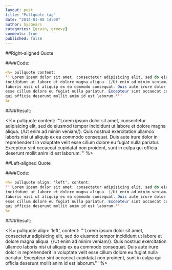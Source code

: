 ```yaml
---
layout: post
title: "Pullquote tag"
date: "2014-01-08 14:00"
author: SysGears
categories: [grain, groovy]
comments: true
published: false
---
```


<!--more-->

##Right-aligned Quote

####Code:

```jsp
<%= pullquote content:
'''Lorem ipsum dolor sit amet, consectetur adipisicing elit, sed do eiusmod tempor
incididunt ut labore et dolore magna aliqua. {/Ut enim ad minim veniam/}. Quis nostrud exercitation ullamco
laboris nisi ut aliquip ex ea commodo consequat. Duis aute irure dolor in reprehenderit in voluptate velit
esse cillum dolore eu fugiat nulla pariatur. Excepteur sint occaecat cupidatat non proident, sunt in culpa
qui officia deserunt mollit anim id est laborum.'''
%>
```

####Result:

<%= pullquote content:
'''Lorem ipsum dolor sit amet, consectetur adipisicing elit, sed do eiusmod tempor
incididunt ut labore et dolore magna aliqua. {/Ut enim ad minim veniam/}. Quis nostrud exercitation ullamco
laboris nisi ut aliquip ex ea commodo consequat. Duis aute irure dolor in reprehenderit in voluptate velit
esse cillum dolore eu fugiat nulla pariatur. Excepteur sint occaecat cupidatat non proident, sunt in culpa
qui officia deserunt mollit anim id est laborum.'''
%>

##Left-aligned Quote

####Code:

```jsp
<%= pullquote align: 'left', content:
'''Lorem ipsum dolor sit amet, consectetur adipisicing elit, sed do eiusmod tempor
incididunt ut labore et dolore magna aliqua. {/Ut enim ad minim veniam/}. Quis nostrud exercitation ullamco
laboris nisi ut aliquip ex ea commodo consequat. Duis aute irure dolor in reprehenderit in voluptate velit
esse cillum dolore eu fugiat nulla pariatur. Excepteur sint occaecat cupidatat non proident, sunt in culpa
qui officia deserunt mollit anim id est laborum.'''
%>
```

####Result:

<%= pullquote align: 'left', content:
'''Lorem ipsum dolor sit amet, consectetur adipisicing elit, sed do eiusmod tempor
incididunt ut labore et dolore magna aliqua. {/Ut enim ad minim veniam/}. Quis nostrud exercitation ullamco
laboris nisi ut aliquip ex ea commodo consequat. Duis aute irure dolor in reprehenderit in voluptate velit
esse cillum dolore eu fugiat nulla pariatur. Excepteur sint occaecat cupidatat non proident, sunt in culpa
qui officia deserunt mollit anim id est laborum.'''
%>
